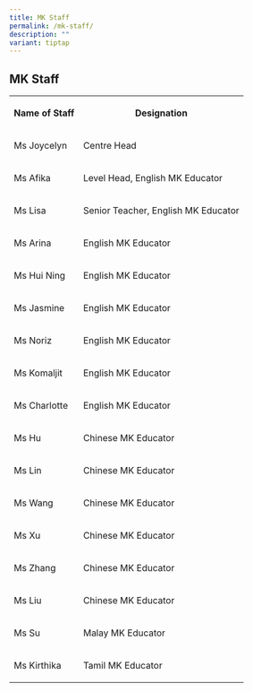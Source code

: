 ```yaml
---
title: MK Staff
permalink: /mk-staff/
description: ""
variant: tiptap
---
```

<h2>MK Staff</h2>
<table style="minWidth: 50px">
<colgroup>
<col>
<col>
</colgroup>
<tbody>
<tr>
<th rowspan="1" colspan="1">
<p>Name of Staff</p>
</th>
<th rowspan="1" colspan="1">
<p>Designation</p>
</th>
</tr>
<tr>
<td rowspan="1" colspan="1">
<p>Ms Joycelyn</p>
</td>
<td rowspan="1" colspan="1">
<p>Centre Head</p>
</td>
</tr>
<tr>
<td rowspan="1" colspan="1">
<p>Ms Afika</p>
</td>
<td rowspan="1" colspan="1">
<p>Level Head, English MK Educator</p>
</td>
</tr>
<tr>
<td rowspan="1" colspan="1">
<p>Ms Lisa</p>
</td>
<td rowspan="1" colspan="1">
<p>Senior Teacher, English MK Educator</p>
</td>
</tr>
<tr>
<td rowspan="1" colspan="1">
<p>Ms Arina</p>
</td>
<td rowspan="1" colspan="1">
<p>English MK Educator</p>
</td>
</tr>
<tr>
<td rowspan="1" colspan="1">
<p>Ms Hui Ning</p>
</td>
<td rowspan="1" colspan="1">
<p>English MK Educator</p>
</td>
</tr>
<tr>
<td rowspan="1" colspan="1">
<p>Ms Jasmine</p>
</td>
<td rowspan="1" colspan="1">
<p>English MK Educator</p>
</td>
</tr>
<tr>
<td rowspan="1" colspan="1">
<p>Ms Noriz</p>
</td>
<td rowspan="1" colspan="1">
<p>English MK Educator</p>
</td>
</tr>
<tr>
<td rowspan="1" colspan="1">
<p>Ms Komaljit</p>
</td>
<td rowspan="1" colspan="1">
<p>English MK Educator</p>
</td>
</tr>
<tr>
<td rowspan="1" colspan="1">
<p>Ms Charlotte</p>
</td>
<td rowspan="1" colspan="1">
<p>English MK Educator</p>
</td>
</tr>
<tr>
<td rowspan="1" colspan="1">
<p>Ms Hu</p>
</td>
<td rowspan="1" colspan="1">
<p>Chinese MK Educator</p>
</td>
</tr>
<tr>
<td rowspan="1" colspan="1">
<p>Ms Lin</p>
</td>
<td rowspan="1" colspan="1">
<p>Chinese MK Educator</p>
</td>
</tr>
<tr>
<td rowspan="1" colspan="1">
<p>Ms Wang</p>
</td>
<td rowspan="1" colspan="1">
<p>Chinese MK Educator</p>
</td>
</tr>
<tr>
<td rowspan="1" colspan="1">
<p>Ms Xu</p>
</td>
<td rowspan="1" colspan="1">
<p>Chinese MK Educator</p>
</td>
</tr>
<tr>
<td rowspan="1" colspan="1">
<p>Ms Zhang</p>
</td>
<td rowspan="1" colspan="1">
<p>Chinese MK Educator</p>
</td>
</tr>
<tr>
<td rowspan="1" colspan="1">
<p>Ms Liu</p>
</td>
<td rowspan="1" colspan="1">
<p>Chinese MK Educator</p>
</td>
</tr>
<tr>
<td rowspan="1" colspan="1">
<p>Ms Su</p>
</td>
<td rowspan="1" colspan="1">
<p>Malay MK Educator</p>
</td>
</tr>
<tr>
<td rowspan="1" colspan="1">
<p>Ms Kirthika</p>
</td>
<td rowspan="1" colspan="1">
<p>Tamil MK Educator</p>
</td>
</tr>
</tbody>
</table>
<p></p>
<p></p>